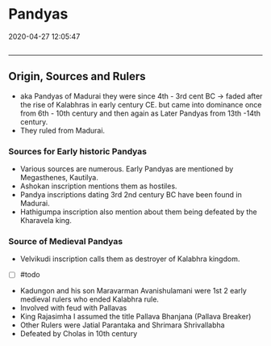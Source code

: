 # Pandyas
2020-04-27 12:05:47
            
```toc
```
---

## Origin, Sources and Rulers
- aka Pandyas of Madurai they were since 4th - 3rd cent BC -> faded after the rise of Kalabhras in early century CE. but came into dominance once from 6th - 10th century and then again as Later Pandyas from 13th -14th century.
- They ruled from Madurai.

### Sources for Early historic Pandyas
- Various sources are numerous. Early Pandyas are mentioned by Megasthenes, Kautilya.
- Ashokan inscription mentions them as hostiles.
- Pandya inscriptions dating 3rd 2nd century BC have been found in Madurai.
- Hathigumpa inscription also mention about them being defeated by the Kharavela king.

### Source of Medieval Pandyas
- Velvikudi inscription calls them as destroyer of Kalabhra kingdom.
- [ ] #todo
-   Kadungon and his son Maravarman Avanishulamani were 1st 2 early medieval rulers who ended Kalabhra rule.
-   Involved with feud with Pallavas
-   King Rajasimha I assumed the title Pallava Bhanjana (Pallava Breaker)
-   Other Rulers were Jatial Parantaka and Shrimara Shrivallabha
-   Defeated by Cholas in 10th century






